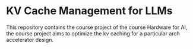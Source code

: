 # KV Cache Management for LLMs
This repository contains the course project of the course Hardware for AI, the course project aims to optimize the kv caching for a particular arch accelerator design.
